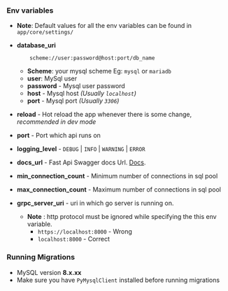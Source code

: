### Env variables

- **Note**: Default values for all the env variables can be found in `app/core/settings/`
  <br/>

- **database_uri**

  ```
      scheme://user:password@host:port/db_name
  ```

  - **Scheme**: your mysql scheme Eg: `mysql` or `mariadb`
  - **user**: MySql user
  - **password** - Mysql user password
  - **host** - Mysql host _(Usually `localhost`)_
  - **port** - Mysql port _(Usually `3306`)_

- **reload** - Hot reload the app whenever there is some change, _recommended in dev mode_

- **port** - Port which api runs on
- **logging_level** - `DEBUG` | `INFO` | `WARNING` | `ERROR`
- **docs_url** - Fast Api Swagger docs Url. [Docs](https://fastapi.tiangolo.com/tutorial/metadata/?h=docs+url#docs-urls).
- **min_connection_count** - Minimum number of connections in sql pool
- **max_connection_count** - Maximum number of connections in sql pool
- **grpc_server_uri** - uri in which go server is running on.
  - **Note** : http protocol must be ignored while specifying the this env variable.
    - `https://localhost:8000` - Wrong
    - `localhost:8000` - Correct

### Running Migrations

- MySQL version **8.x.xx**
- Make sure you have `PyMysqlClient` installed before running migrations
